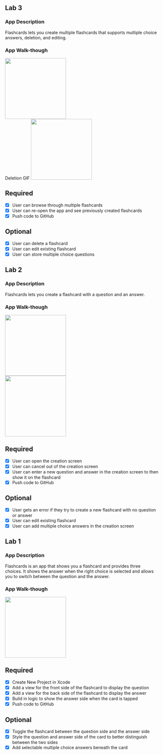 ## Lab 3

### App Description
Flashcards lets you create multiple flashcards that supports multiple choice answers, deletion, and editing. 

### App Walk-though
<img src="https://i.imgur.com/5KHSe4N.gif" width=200><br>
Deletion GIF
<img src="https://i.imgur.com/V7rbTRe.gif" width=200><br>

## Required
- [x] User can browse through multiple flashcards
- [x] User can re-open the app and see previously created flashcards
- [x] Push code to GitHub
## Optional
- [x] User can delete a flashcard
- [x] User can edit existing flashcard
- [x] User can store multiple choice questions

## Lab 2

### App Description
Flashcards lets you create a flashcard with a question and an answer.
### App Walk-though
<img src="https://i.imgur.com/tD4e0hf.gif" width=200><br>
<img src="https://i.imgur.com/sHlnqEL.gif" width=200><br>

## Required
- [x] User can open the creation screen
- [x] User can cancel out of the creation screen
- [x] User can enter a new question and answer in the creation screen to then show it on the flashcard
- [x] Push code to GitHub
## Optional
- [x] User gets an error if they try to create a new flashcard with no question or answer
- [x] User can edit existing flashcard
- [x] User can add multiple choice answers in the creation screen

## Lab 1

### App Description
Flashcards is an app that shows you a flashcard and provides three choices. It shows the answer when the right choice is selected and allows you to switch between the question and the answer.

### App Walk-though
<img src="https://i.imgur.com/R8lY7ZO.gif" width=200><br>

## Required
- [x] Create New Project in Xcode
- [x] Add a view for the front side of the flashcard to display the question
- [x] Add a view for the back side of the flashcard to display the answer
- [x] Build in logic to show the answer side when the card is tapped
- [x] Push code to GitHub
## Optional
- [x] Toggle the flashcard between the question side and the answer side
- [x] Style the question and answer side of the card to better distinguish between the two sides
- [x] Add selectable multiple choice answers beneath the card
